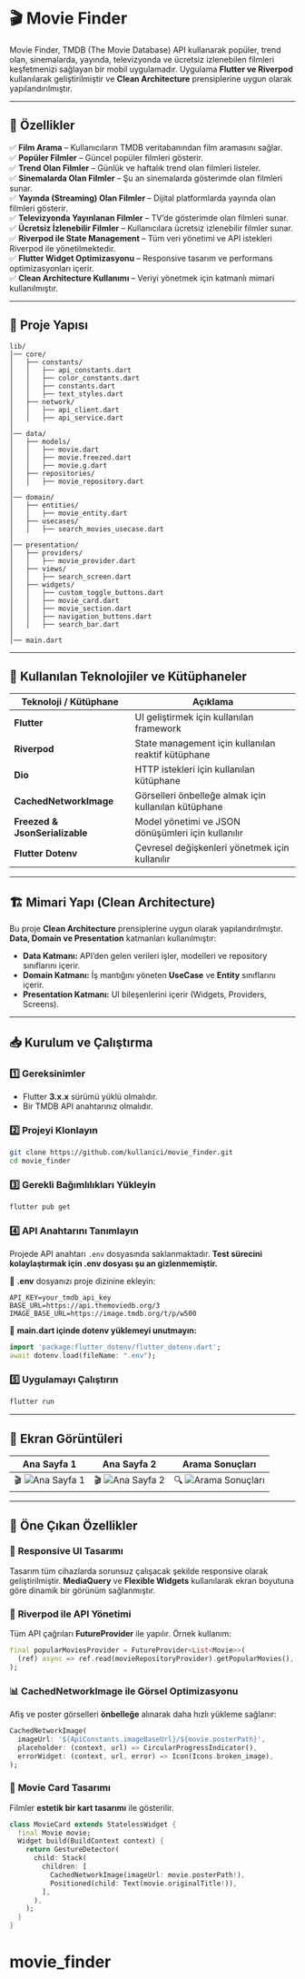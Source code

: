 # 🎬 Movie Finder

Movie Finder, TMDB (The Movie Database) API kullanarak popüler, trend olan, sinemalarda, yayında, televizyonda ve ücretsiz izlenebilen filmleri keşfetmenizi sağlayan bir mobil uygulamadır. Uygulama **Flutter ve Riverpod** kullanılarak geliştirilmiştir ve **Clean Architecture** prensiplerine uygun olarak yapılandırılmıştır.

---

## 🌟 Özellikler

✅ **Film Arama** – Kullanıcıların TMDB veritabanından film aramasını sağlar.\
✅ **Popüler Filmler** – Güncel popüler filmleri gösterir.\
✅ **Trend Olan Filmler** – Günlük ve haftalık trend olan filmleri listeler.\
✅ **Sinemalarda Olan Filmler** – Şu an sinemalarda gösterimde olan filmleri sunar.\
✅ **Yayında (Streaming) Olan Filmler** – Dijital platformlarda yayında olan filmleri gösterir.\
✅ **Televizyonda Yayınlanan Filmler** – TV’de gösterimde olan filmleri sunar.\
✅ **Ücretsiz İzlenebilir Filmler** – Kullanıcılara ücretsiz izlenebilir filmler sunar.\
✅ **Riverpod ile State Management** – Tüm veri yönetimi ve API istekleri Riverpod ile yönetilmektedir.\
✅ **Flutter Widget Optimizasyonu** – Responsive tasarım ve performans optimizasyonları içerir.\
✅ **Clean Architecture Kullanımı** – Veriyi yönetmek için katmanlı mimari kullanılmıştır.

---

## 📂 Proje Yapısı

```
lib/
│── core/
│   ├── constants/
│   │   ├── api_constants.dart
│   │   ├── color_constants.dart
│   │   ├── constants.dart
│   │   ├── text_styles.dart
│   ├── network/
│   │   ├── api_client.dart
│   │   ├── api_service.dart
│
│── data/
│   ├── models/
│   │   ├── movie.dart
│   │   ├── movie.freezed.dart
│   │   ├── movie.g.dart
│   ├── repositories/
│   │   ├── movie_repository.dart
│
│── domain/
│   ├── entities/
│   │   ├── movie_entity.dart
│   ├── usecases/
│   │   ├── search_movies_usecase.dart
│
│── presentation/
│   ├── providers/
│   │   ├── movie_provider.dart
│   ├── views/
│   │   ├── search_screen.dart
│   ├── widgets/
│   │   ├── custom_toggle_buttons.dart
│   │   ├── movie_card.dart
│   │   ├── movie_section.dart
│   │   ├── navigation_buttons.dart
│   │   ├── search_bar.dart
│
│── main.dart
```

---

## 📌 Kullanılan Teknolojiler ve Kütüphaneler

| Teknoloji / Kütüphane          | Açıklama                                             |
| ------------------------------ | ---------------------------------------------------- |
| **Flutter**                    | UI geliştirmek için kullanılan framework             |
| **Riverpod**                   | State management için kullanılan reaktif kütüphane   |
| **Dio**                        | HTTP istekleri için kullanılan kütüphane             |
| **CachedNetworkImage**         | Görselleri önbelleğe almak için kullanılan kütüphane |
| **Freezed & JsonSerializable** | Model yönetimi ve JSON dönüşümleri için kullanılır   |
| **Flutter Dotenv**             | Çevresel değişkenleri yönetmek için kullanılır       |

---

## 🏗 **Mimari Yapı (Clean Architecture)**

Bu proje **Clean Architecture** prensiplerine uygun olarak yapılandırılmıştır. **Data, Domain ve Presentation** katmanları kullanılmıştır:

- **Data Katmanı:** API’den gelen verileri işler, modelleri ve repository sınıflarını içerir.
- **Domain Katmanı:** İş mantığını yöneten **UseCase** ve **Entity** sınıflarını içerir.
- **Presentation Katmanı:** UI bileşenlerini içerir (Widgets, Providers, Screens).

---

## 📥 **Kurulum ve Çalıştırma**

### 1️⃣ **Gereksinimler**

- Flutter **3.x.x** sürümü yüklü olmalıdır.
- Bir TMDB API anahtarınız olmalıdır.

### 2️⃣ **Projeyi Klonlayın**

```sh
git clone https://github.com/kullanici/movie_finder.git
cd movie_finder
```

### 3️⃣ **Gerekli Bağımlılıkları Yükleyin**

```sh
flutter pub get
```

### 4️⃣ **API Anahtarını Tanımlayın**

Projede API anahtarı `.env` dosyasında saklanmaktadır. **Test sürecini kolaylaştırmak için .env dosyası şu an gizlenmemiştir.**

📌 **.env** dosyanızı proje dizinine ekleyin:

```
API_KEY=your_tmdb_api_key
BASE_URL=https://api.themoviedb.org/3
IMAGE_BASE_URL=https://image.tmdb.org/t/p/w500
```

📌 **main.dart içinde dotenv yüklemeyi unutmayın:**

```dart
import 'package:flutter_dotenv/flutter_dotenv.dart';
await dotenv.load(fileName: ".env");
```

### 5️⃣ **Uygulamayı Çalıştırın**

```sh
flutter run
```

---

## 📸 **Ekran Görüntüleri**

| Ana Sayfa 1 | Ana Sayfa 2 | Arama Sonuçları |
| ----------- | ----------- | --------------- |
| 🎬 ![Ana Sayfa 1](assets/screenshots/sc1.png) | 🎬 ![Ana Sayfa 2](assets/screenshots/sc2.png) | 🔍 ![Arama Sonuçları](assets/screenshots/sc3.png) |

---

## 🚀 **Öne Çıkan Özellikler**

### 🎯 **Responsive UI Tasarımı**

Tasarım tüm cihazlarda sorunsuz çalışacak şekilde responsive olarak geliştirilmiştir. **MediaQuery** ve **Flexible Widgets** kullanılarak ekran boyutuna göre dinamik bir görünüm sağlanmıştır.

### 🎯 **Riverpod ile API Yönetimi**

Tüm API çağrıları **FutureProvider** ile yapılır. Örnek kullanım:

```dart
final popularMoviesProvider = FutureProvider<List<Movie>>(
  (ref) async => ref.read(movieRepositoryProvider).getPopularMovies(),
);
```

### 📊 **CachedNetworkImage ile Görsel Optimizasyonu**

Afiş ve poster görselleri **önbelleğe** alınarak daha hızlı yükleme sağlanır:

```dart
CachedNetworkImage(
  imageUrl: '${ApiConstants.imageBaseUrl}/${movie.posterPath}',
  placeholder: (context, url) => CircularProgressIndicator(),
  errorWidget: (context, url, error) => Icon(Icons.broken_image),
);
```

### 🌟 **Movie Card Tasarımı**

Filmler **estetik bir kart tasarımı** ile gösterilir.

```dart
class MovieCard extends StatelessWidget {
  final Movie movie;
  Widget build(BuildContext context) {
    return GestureDetector(
      child: Stack(
        children: [
          CachedNetworkImage(imageUrl: movie.posterPath!),
          Positioned(child: Text(movie.originalTitle!)),
        ],
      ),
    );
  }
}
```

# movie_finder
